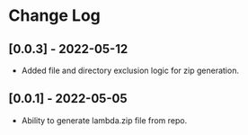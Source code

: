 # Change Log

## [0.0.3] - 2022-05-12
- Added file and directory exclusion logic for zip generation.

## [0.0.1] - 2022-05-05
- Ability to generate lambda.zip file from repo.

